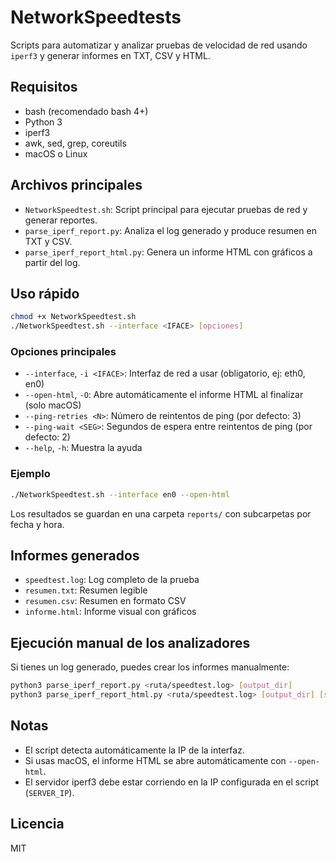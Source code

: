 # NetworkSpeedtests

Scripts para automatizar y analizar pruebas de velocidad de red usando `iperf3` y generar informes en TXT, CSV y HTML.

## Requisitos
- bash (recomendado bash 4+)
- Python 3
- iperf3
- awk, sed, grep, coreutils
- macOS o Linux

## Archivos principales
- `NetworkSpeedtest.sh`: Script principal para ejecutar pruebas de red y generar reportes.
- `parse_iperf_report.py`: Analiza el log generado y produce resumen en TXT y CSV.
- `parse_iperf_report_html.py`: Genera un informe HTML con gráficos a partir del log.

## Uso rápido
```sh
chmod +x NetworkSpeedtest.sh
./NetworkSpeedtest.sh --interface <IFACE> [opciones]
```

### Opciones principales
- `--interface`, `-i <IFACE>`: Interfaz de red a usar (obligatorio, ej: eth0, en0)
- `--open-html`, `-O`: Abre automáticamente el informe HTML al finalizar (solo macOS)
- `--ping-retries <N>`: Número de reintentos de ping (por defecto: 3)
- `--ping-wait <SEG>`: Segundos de espera entre reintentos de ping (por defecto: 2)
- `--help`, `-h`: Muestra la ayuda

### Ejemplo
```sh
./NetworkSpeedtest.sh --interface en0 --open-html
```

Los resultados se guardan en una carpeta `reports/` con subcarpetas por fecha y hora.

## Informes generados
- `speedtest.log`: Log completo de la prueba
- `resumen.txt`: Resumen legible
- `resumen.csv`: Resumen en formato CSV
- `informe.html`: Informe visual con gráficos

## Ejecución manual de los analizadores
Si tienes un log generado, puedes crear los informes manualmente:
```sh
python3 parse_iperf_report.py <ruta/speedtest.log> [output_dir]
python3 parse_iperf_report_html.py <ruta/speedtest.log> [output_dir] [server_ip] [interface] [interface_ip]
```

## Notas
- El script detecta automáticamente la IP de la interfaz.
- Si usas macOS, el informe HTML se abre automáticamente con `--open-html`.
- El servidor iperf3 debe estar corriendo en la IP configurada en el script (`SERVER_IP`).

## Licencia
MIT
